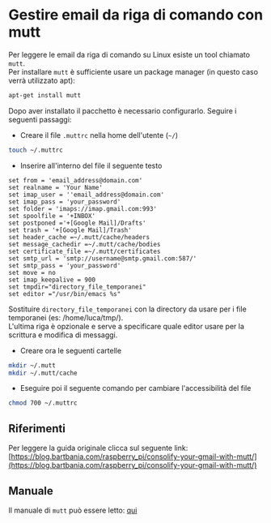 # Gestire email da riga di comando con mutt
Per leggere le email da riga di comando su Linux esiste un tool chiamato `mutt`.  
Per installare `mutt` è sufficiente usare un package manager (in questo caso verrà utilizzato apt):
```bash
apt-get install mutt
```

Dopo aver installato il pacchetto è necessario configurarlo. Seguire i seguenti passaggi:  
  
  * Creare il file `.muttrc` nella home dell'utente (`~/`)
  ```bash
  touch ~/.muttrc
  ```
  
  * Inserire all'interno del file il seguente testo
  ```
  set from = 'email_address@domain.com'
  set realname = 'Your Name'
  set imap_user = ''email_address@domain.com'
  set imap_pass = 'your_password'
  set folder = 'imaps://imap.gmail.com:993'
  set spoolfile = '+INBOX'
  set postponed ='+[Google Mail]/Drafts'
  set trash = '+[Google Mail]/Trash'
  set header_cache =~/.mutt/cache/headers
  set message_cachedir =~/.mutt/cache/bodies
  set certificate_file =~/.mutt/certificates
  set smtp_url = 'smtp://username@smtp.gmail.com:587/'
  set smtp_pass = 'your_password'
  set move = no
  set imap_keepalive = 900
  set tmpdir="directory_file_temporanei"
  set editor ="/usr/bin/emacs %s"
  ```
  Sostituire `directory_file_temporanei` con la directory da usare per i file temporanei (es: /home/luca/tmp/).  
  L'ultima riga è opzionale e serve a specificare quale editor usare per la scrittura e modifica di messaggi.

  * Creare ora le seguenti cartelle
  ```bash
  mkdir ~/.mutt
  mkdir ~/.mutt/cache
  ```
  
  * Eseguire poi il seguente comando per cambiare l'accessibilità del file
  ```bash
  chmod 700 ~/.muttrc 
  ```

## Riferimenti
Per leggere la guida originale clicca sul seguente link: [https://blog.bartbania.com/raspberry_pi/consolify-your-gmail-with-mutt/](https://blog.bartbania.com/raspberry_pi/consolify-your-gmail-with-mutt/)

## Manuale
Il manuale di `mutt` può essere letto: [qui](http://linux.die.net/man/1/mutt "Manuale di mutt")
